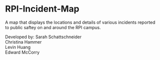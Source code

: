 # RPI-Incident-Map
A map that displays the locations and details of various incidents reported to public saftey on and around the RPI campus.

Developed by:
Sarah Schattschneider  
Christina Hammer  
Levin Huang  
Edward McCorry  
